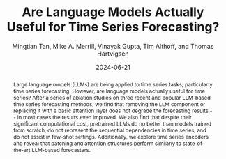 ---
abstract: Large language models (LLMs) are being applied to time series tasks, particularly
  time series forecasting. However, are language models actually useful for time series?
  After a series of ablation studies on three recent and popular LLM-based time series
  forecasting methods, we find that removing the LLM component or replacing it with
  a basic attention layer does not degrade the forecasting results -- in most cases
  the results even improved. We also find that despite their significant computational
  cost, pretrained LLMs do no better than models trained from scratch, do not represent
  the sequential dependencies in time series, and do not assist in few-shot settings.
  Additionally, we explore time series encoders and reveal that patching and attention
  structures perform similarly to state-of-the-art LLM-based forecasters.
author: Mingtian Tan, Mike A. Merrill, Vinayak Gupta, Tim Althoff, and Thomas Hartvigsen
date: '2024-06-21'
year: '2024'
eprint: '2406.16964'
eprintclass: cs,
venue: Preprint
eprinttype: arxiv
file: /Users/michaelmerrill/Zotero/storage/VN62QUH7/Tan et al. - 2024 - Are Language
  Models Actually Useful for Time Serie.pdf
key: tanAreLanguageModels2024
keywords: Computer Science - Artificial Intelligence,Computer Science - Machine Learning
langid: english
pdf_path: resources/pubpdfs/tanAreLanguageModels2024.pdf
pubstate: preprint
thumb_path: resources/thumbnails/tanAreLanguageModels2024.png
title: '  Are Language Models Actually Useful for Time Series Forecasting?'
url: http://arxiv.org/abs/2406.16964
urldate: '2024-06-28'
---